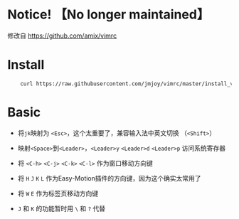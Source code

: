 # Notice! 【No longer maintained】

修改自 https://github.com/amix/vimrc

# Install

```bash
    curl https://raw.githubusercontent.com/jmjoy/vimrc/master/install_vimrc.sh | sh
```

# Basic

* 将`jk`映射为 `<Esc>`，这个太重要了，兼容输入法中英文切换 （`<Shift>`）

* 映射`<Space>`到`<Leader>`，`<Leader>y` `<Leader>d` `<Leader>p` 访问系统寄存器

* 将 `<C-h>` `<C-j>` `<C-k>` `<C-l>` 作为窗口移动方向键

* 将 `H` `J` `K` `L` 作为Easy-Motion插件的方向键，因为这个确实太常用了

* 将 `W` `E` 作为标签页移动方向键

* `J` 和 `K` 的功能暂时用 `\` 和 `?` 代替
